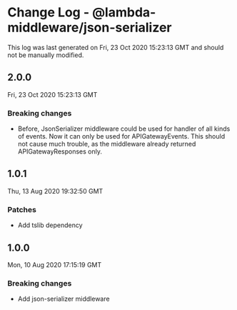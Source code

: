 # Change Log - @lambda-middleware/json-serializer

This log was last generated on Fri, 23 Oct 2020 15:23:13 GMT and should not be manually modified.

## 2.0.0
Fri, 23 Oct 2020 15:23:13 GMT

### Breaking changes

- Before, JsonSerializer middleware could be used for handler of all kinds of events. Now it can only be used for APIGatewayEvents. This should not cause much trouble, as the middleware already returned APIGatewayResponses only.

## 1.0.1
Thu, 13 Aug 2020 19:32:50 GMT

### Patches

- Add tslib dependency

## 1.0.0
Mon, 10 Aug 2020 17:15:19 GMT

### Breaking changes

- Add json-serializer middleware


